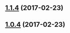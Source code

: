 <a name="1.1.4"></a>
## [1.1.4](https://github.com/contactlab/contactlab-ui-components/compare/1.1.3...v1.1.4) (2017-02-23)



<a name="1.0.4"></a>
## [1.0.4](https://github.com/contactlab/contactlab-ui-components/compare/1.1.3...v1.0.4) (2017-02-23)




